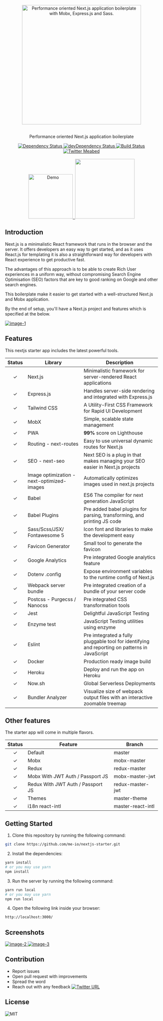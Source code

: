 <div align="center">
  <div>
    <img src="https://cdn-images-1.medium.com/max/1600/1*OA9c8CovXaqjwbzi_qYKsA.jpeg" alt="Performance oriented Next.js application boilerplate with Mobx, Express.js and Sass." width="392" />
  </div>
  <br/>
  <p>Performance oriented Next.js application boilerplate</p>
  <div>
    <a href="https://david-dm.org/me-io/nextjs-starter">
      <img src="https://david-dm.org/me-io/nextjs-starter.svg" alt="Dependency Status" />
    </a>
    <a href="https://david-dm.org/me-io/nextjs-starter?type=dev">
      <img src="https://david-dm.org/me-io/nextjs-starter/dev-status.svg" alt="devDependency Status" />
    </a>
    <a href="https://travis-ci.org/me-io/nextjs-starter">
      <img src="https://travis-ci.org/me-io/nextjs-starter.svg?branch=master" alt="Build Status" />
    </a>
    <a href="https://twitter.com/meabed">
      <img src="https://img.shields.io/twitter/url/https/twitter.com/meabed.svg?style=social&label=Follow%20%40meabed" alt="Twitter Meabed" />
    </a>
  </div>
  <br/>
  <div>
    <a href="https://nextjs-starter-app.herokuapp.com/">
      <img src="https://i.imgur.com/HuzhV03.png" alt="Demo" width="146">
    </a>
    <a href="https://heroku.com/deploy">
      <img src="https://www.herokucdn.com/deploy/button.svg" alt="">
    </a>
    <a href="https://codesandbox.io/s/github/me-io/nextjs-starter/tree/master/">
      <img src="https://i.imgur.com/aM38khO.png" alt="" width="196">
    </a>
  </div>
</div>

## Introduction

Next.js is a minimalistic React framework that runs in the browser and the server. It offers developers an easy way to get started, and as it uses React.js for templating it is also a straightforward way for developers with React experience to get productive fast.

The advantages of this approach is to be able to create Rich User experiences in a uniform way, without compromising Search Engine Optimisation (SEO) factors that are key to good ranking on Google and other search engines.

This boilerplate make it easier to get started with a well-structured Next.js and Mobx application.

By the end of setup, you'll have a Next.js project and features which is specified at the below.

<div>
  <a href="https://nextjs-starter-app.herokuapp.com/">
    <img src="https://i.imgur.com/fFLwulo.png" alt="image-1">
  </a>
</div>

## Features

This nextjs starter app includes the latest powerful tools.

| Status | Library | Description |
|:---:|---|---|
| ✓ | Next.js | Minimalistic framework for server-rendered React applications |
| ✓ | Express.js | Handles server-side rendering and integrated with Express.js |
| ✓ | Tailwind CSS | A Utility-First CSS Framework for Rapid UI Development |
| ✓ | MobX | Simple, scalable state management |
| ✓ | PWA | **99%** score on Lighthouse |
| ✓ | Routing - next-routes | Easy to use universal dynamic routes for Next.js |
| ✓ | SEO - next-seo | Next SEO is a plug in that makes managing your SEO easier in Next.js projects |
| ✓ | Image optimization - next-optimized-images | Automatically optimizes images used in next.js projects |
| ✓ | Babel | ES6 The compiler for next generation JavaScript |
| ✓ | Babel Plugins | Pre added babel plugins for parsing, transforming, and printing JS code |
| ✓ | Sass/Scss/JSX/ Fontawesome 5 | Icon font and libraries to make the development easy |
| ✓ | Favicon Generator | Small tool to generate the favicon |
| ✓ | Google Analytics | Pre integrated Google analytics feature |
| ✓ | Dotenv .config | Expose environment variables to the runtime config of Next.js |
| ✓ | Webpack server bundle | Pre integrated creation of a bundle of your server code |
| ✓ | Postcss - Purgecss / Nanocss | Pre integrated CSS transformation tools |
| ✓ | Jest | Delightful JavaScript Testing |
| ✓ | Enzyme test | JavaScript Testing utilities using enzyme |
| ✓ | Eslint | Pre imtegrated a fully pluggable tool for identifying and reporting on patterns in JavaScript |
| ✓ | Docker | Production ready image build |
| ✓ | Heroku | Deploy and run the app on Heroku |
| ✓ | Now.sh | Global Serverless Deployments |
| ✓ | Bundler Analyzer | Visualize size of webpack output files with an interactive zoomable treemap |

## Other features

The starter app will come in multiple flavors.

| Status | Feature | Branch |
|:---:|---|---|
| ✓ | Default | master |
| ✓ | Mobx | mobx-master |
| ✓ | Redux | redux-master |
| ✓ | Mobx With JWT Auth / Passport JS | mobx-master-jwt |
| ✓ | Redux With JWT Auth / Passport JS | redux-master-jwt |
| ✓ | Themes | master-theme |
| ✓ | i18n react-intl | master-react-intl |

## Getting Started

1. Clone this repository by running the following command:
  ```bash
  git clone https://github.com/me-io/nextjs-starter.git
  ```

2. Install the dependencies:
  ```bash
  yarn install
  # or you may use yarn
  npm install
  ```

3. Run the server by running the following command:
  ```bash
  yarn run local
  # or you may use yarn
  npm run local
  ```

4. Open the following link inside your browser:
  ```bash
  http://localhost:3000/
  ```

## Screenshots

<div>
  <a href="https://nextjs-starter-app.herokuapp.com/example/about-us">
    <img src="https://i.imgur.com/BjGvYRA.png" alt="image-2">
  </a>
  <a href="https://nextjs-starter-app.herokuapp.com/example/contact-us">
    <img src="https://i.imgur.com/iXhj8tI.png" alt="image-3">
  </a>
</div>

## Contribution

- Report issues
- Open pull request with improvements
- Spread the word
- Reach out with any feedback [![Twitter URL](https://img.shields.io/twitter/url/https/twitter.com/meabed.svg?style=social&label=Follow%20%40meabed)](https://twitter.com/meabed)

## License

<div>
  <img src="https://img.shields.io/badge/license-MIT-brightgreen.svg?style=flat-square" alt="MIT">
</div>
